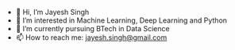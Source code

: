 - 👋 Hi, I’m Jayesh Singh
- 👀 I’m interested in Machine Learning, Deep Learning and Python
- 🌱 I’m currently pursuing BTech in Data Science
- 📫 How to reach me: jayesh.singh@gmail.com
